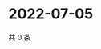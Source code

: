 # 2022-07-05

共 0 条

<!-- BEGIN WEIBO -->
<!-- 最后更新时间 Tue Jul 05 2022 17:18:06 GMT+0800 (China Standard Time) -->

<!-- END WEIBO -->
